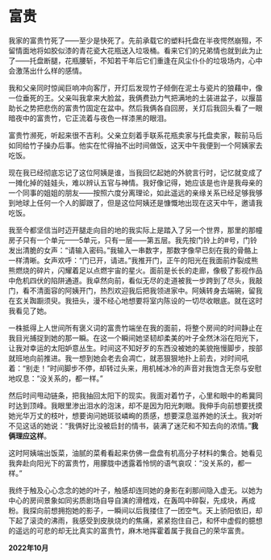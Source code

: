 # 富贵

我家的富贵竹死了——至少是快死了。先前承载它的塑料托盘在半夜愕然崩殂，不留情面地将如胶似漆的青花瓷大花瓶送入垃圾桶。看来它们的兄弟情也就到此为止了——托盘断腿，花瓶腰斩，不知若干年后它们重逢在风尘仆仆的垃圾场内，心中会激荡出什么样的感情。

我和父亲同时惊闻巨响冲向客厅，开灯后发现竹子倾倒在泥土与瓷片的狼藉中，像一位垂死的王。父亲叫我拿来大脸盆，我俩费劲力气把满地的土装进盆子，以揠苗助长之势把悲伤的富贵竹固定在盆中。然后我俩各自回房，关灯后我回头看了一眼暗夜中的富贵竹，它正流着与夜色一样漆黑的眼泪。

富贵竹濒死，听起来很不吉利。父亲立刻着手联系花瓶卖家与托盘卖家，鞍前马后如同给竹子操办后事。他实在忙得抽不出时间做饭，这天中午我便到一个阿姨家去吃饭。

现在我已经彻底忘记了这位阿姨是谁，当我回忆起她的外貌言行时，记忆就变成了一摊化掉的娃娃头，难以辨认五官与神情。我好像记得，她应该是也许是我母亲的一个同事的姐姐的朋友——按照六度分离理论，如此遥远的亲缘关系已经足够我够到地球上任何一个人的脚跟了，但是这位阿姨还是慷慨地出现在这天中午，邀请我吃饭。

我至今都坚信当时迈开腿走向目的地的我实际上是踏入了另一个世界，那里的那幢房子只有一个单元——5单元，只有一层——第五层。我先按门铃上的#号，门铃发出清脆的女声：“请输入密码。”我输入一串数字，那数字像早已刻在我的骨骼上一样清晰。女声欢呼：“门已开，请进。”我推开门，正午的阳光在我面前炸裂成熊熊燃烧的碎片，闪耀着足以点燃宇宙的星火。面前是长长的走廊，像极了影视作品中危机四伏的陷阱通道。我卓然向前，看似无尽的走道被我一步跨到了尽头，我敲门，看不清面容的阿姨开门，热烈欢迎我后把我领进家中。阿姨转身去端碗，留我在玄关踟蹰须臾。我扭头，漫不经心地想要将室内陈设的一切尽收眼底。就在这时我看见了她。

一株抵得上人世间所有褒义词的富贵竹端坐在我的面前，将整个房间的时间静止在我目光捕捉到她的那一瞬。在这一个瞬间她坚韧却柔美的叶子全然沐浴在阳光下，让我对幸运的太阳妒意丛生。时间这不知好歹的东西没被她的美貌拖慢脚步，按部就班地向前推进。我一想到她会老去会凋亡，就恶狠狠地扑上前去，对时间吼着：“别走！”时间脚步不停，却转过头来，用机械冰冷的声音对我饱含无奈与安慰地叹息：“没关系的，都一样。”

然后时间甩动链条，把我抽回太阳下的现实。我面对着竹子，心里和眼中的希冀同时达到顶峰。我眼里渗出泪水的泡沫，却不是因为阳光刺眼。我伸手向前想要抚摸她光华万丈的枝叶，想要询问她斑驳嶙峋的质感，想要深息滋养她的沃土。我对听不见这话的她说：“我俩好比没被启封的情书，装满了迷茫和不知去向的浓情。”**我俩理应这样**。

这时阿姨端出饭菜，油腻的菜肴看起来仿佛一盘盘有机高分子材料的集合。她看见我奔赴向阳光下的富贵竹，用朦胧中透露着怜悯的语气哀叹：“没关系的，都一样。”

我终于触及心心念念的她的叶子，触感却连同她的身影在刹那间隐入虚无。以她为中心的房间景象如同劣质剧场自导自演的滑稽戏，在轰鸣中碎裂，先成块，再成粉。我探向前想拥抱她的影子，一瞬间以后我搂住了一团空气。天上骄阳依旧，却下起了滚烫的沸雨，我感受到皮肤烧灼的焦痛，紧紧抱住自己，和怀中虚假的臆想的遥远的可悲的却无比真实的富贵竹，麻木地挥霍着属于我自己的荣华富贵。

__2022年10月__